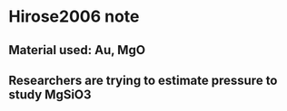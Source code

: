 # Hirose2006 note
## Material used: Au, MgO
## Researchers are trying to estimate pressure to study MgSiO3
